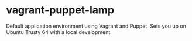 vagrant-puppet-lamp
===================

Default application environment using Vagrant and Puppet. Sets you up on Ubuntu Trusty 64 with a local development. 
